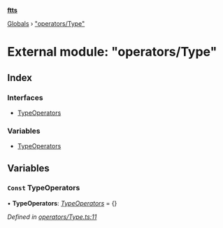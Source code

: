 **[ftts](../README.md)**

[Globals](../README.md) › ["operators/Type"](_operators_type_.md)

# External module: "operators/Type"

## Index

### Interfaces

* [TypeOperators](../interfaces/_operators_type_.typeoperators.md)

### Variables

* [TypeOperators](_operators_type_.md#const-typeoperators)

## Variables

### `Const` TypeOperators

• **TypeOperators**: *[TypeOperators](../interfaces/_operators_type_.typeoperators.md)* =  <TypeOperators>{}

*Defined in [operators/Type.ts:11](https://github.com/OctoD/ftts/blob/73fcc67/src/operators/Type.ts#L11)*